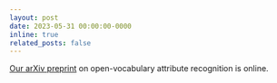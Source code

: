 ```yaml
---
layout: post
date: 2023-05-31 00:00:00-0000
inline: true
related_posts: false
---
```


[Our arXiv preprint](https://arxiv.org/abs/2305.20047) on open-vocabulary attribute recognition is online.
